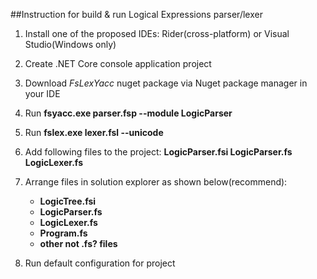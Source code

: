 ##Instruction for build & run Logical Expressions parser/lexer

1. Install one of the proposed IDEs: Rider(cross-platform) or Visual Studio(Windows only)
2. Create .NET Core console application project
3. Download _FsLexYacc_ nuget package via Nuget package manager in your IDE
4. Run **fsyacc.exe parser.fsp --module LogicParser**
5. Run **fslex.exe lexer.fsl --unicode**
6. Add following files to the project: **LogicParser.fsi LogicParser.fs LogicLexer.fs**
7. Arrange files in solution explorer as shown below(recommend):
    * **LogicTree.fsi**
    * **LogicParser.fs**
    * **LogicLexer.fs**
    * **Program.fs**
    * **other not .fs? files**
    
8. Run default configuration for project
